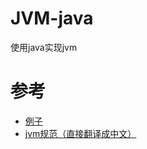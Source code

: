 # JVM-java
使用java实现jvm

# 参考
- [例子](https://github.com/fuzhengwei/itstack-demo-jvm)
- [jvm规范（直接翻译成中文）](https://docs.oracle.com/javase/specs/jvms/se8/html/index.html)